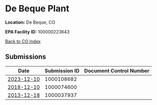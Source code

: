 # De Beque Plant

**Location:** De Beque, CO

**EPA Facility ID:** 100000223643

[Back to CO Index](../../index.md)

## Submissions

| Date | Submission ID | Document Control Number |
|------|--------------|-------------------------|
| [2023-12-10](submissions/1000108682.md) | 1000108682 |  |
| [2018-12-10](submissions/1000074600.md) | 1000074600 |  |
| [2013-12-18](submissions/1000037937.md) | 1000037937 |  |
